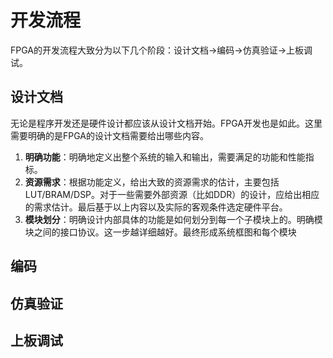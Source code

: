 # 开发流程

FPGA的开发流程大致分为以下几个阶段：设计文档->编码->仿真验证->上板调试。

## 设计文档

无论是程序开发还是硬件设计都应该从设计文档开始。FPGA开发也是如此。这里需要明确的是FPGA的设计文档需要给出哪些内容。

1. **明确功能**：明确地定义出整个系统的输入和输出，需要满足的功能和性能指标。
2. **资源需求**：根据功能定义，给出大致的资源需求的估计，主要包括LUT/BRAM/DSP。对于一些需要外部资源（比如DDR）的设计，应给出相应的需求估计。最后基于以上内容以及实际的客观条件选定硬件平台。
3. **模块划分**：明确设计内部具体的功能是如何划分到每一个子模块上的。明确模块之间的接口协议。这一步越详细越好。最终形成系统框图和每个模块

## 编码

## 仿真验证

## 上板调试
